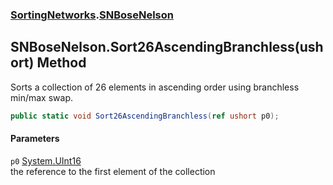 ### [SortingNetworks](SortingNetworks.md 'SortingNetworks').[SNBoseNelson](SortingNetworks_SNBoseNelson.md 'SortingNetworks.SNBoseNelson')
## SNBoseNelson.Sort26AscendingBranchless(ushort) Method
Sorts a collection of 26 elements in ascending order using branchless min/max swap.  
```csharp
public static void Sort26AscendingBranchless(ref ushort p0);
```
#### Parameters
<a name='SortingNetworks_SNBoseNelson_Sort26AscendingBranchless(ushort)_p0'></a>
`p0` [System.UInt16](https://docs.microsoft.com/en-us/dotnet/api/System.UInt16 'System.UInt16')  
the reference to the first element of the collection
  
